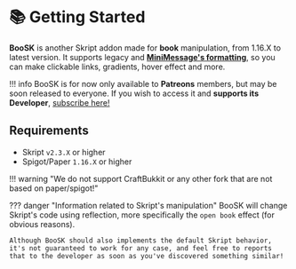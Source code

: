 # 📚 Getting Started

**BooSK** is another Skript addon made for **book** manipulation, from 1.16.X to latest version. It supports legacy and **[MiniMessage's formatting](https://docs.advntr.dev/minimessage/format.html)**, so you can make clickable links, gradients, hover effect and more.

!!! info 
    BooSK is for now only available to **Patreons** members, but may be soon released to everyone. If you wish to access it and **supports its Developer**, [subscribe here!](https://patreon.com/itsthesky)

## Requirements

- Skript `v2.3.X` or higher
- Spigot/Paper `1.16.X` or higher

!!! warning "We do not support CraftBukkit or any other fork that are not based on paper/spigot!"

??? danger "Information related to Skript's manipulation"
    BooSK will change Skript's code using reflection, more specifically the `open book` effect (for obvious reasons).

    Although BooSK should also implements the default Skript behavior, it's not guaranteed to work for any case, and feel free to reports that to the developer as soon as you've discovered something similar!
